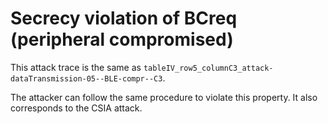 # Secrecy violation of BCreq (peripheral compromised)

This attack trace is the same as `tableIV_row5_columnC3_attack-dataTransmission-05--BLE-compr--C3`.

The attacker can follow the same procedure to violate this property.
It also corresponds to the CSIA attack.